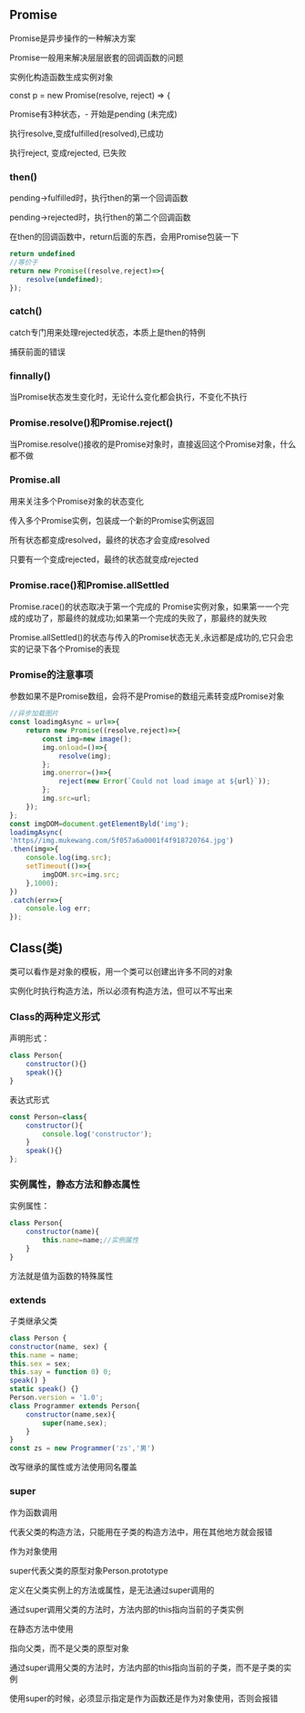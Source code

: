 ## Promise

Promise是异步操作的一种解决方案 

Promise一般用来解决层层嵌套的回调函数的问题

实例化构造函数生成实例对象 

 const p = new Promise(resolve, reject) => {

 Promise有3种状态，- 开始是pending (未完成) 

执行resolve,变成fulfilled(resolved),已成功 

执行reject, 变成rejected, 已失败

### then()

 pending->fulfilled时，执行then的第一个回调函数

pending->rejected时，执行then的第二个回调函数

在then的回调函数中，return后面的东西，会用Promise包装一下

```js
return undefined
//等价于
return new Promise((resolve,reject)=>{
    resolve(undefined);
});  
```

### catch()

catch专门用来处理rejected状态，本质上是then的特例

捕获前面的错误

### finnally()

当Promise状态发生变化时，无论什么变化都会执行，不变化不执行 

### Promise.resolve()和Promise.reject()

当Promise.resolve()接收的是Promise对象时，直接返回这个Promise对象，什么都不做

### Promise.all

用来关注多个Promise对象的状态变化

传入多个Promise实例，包装成一个新的Promise实例返回

所有状态都变成resolved，最终的状态才会变成resolved

只要有一个变成rejected，最终的状态就变成rejected

### Promise.race()和Promise.allSettled

Promise.race()的状态取决于第一个完成的 Promise实例对象，如果第一一个完成的成功了，那最终的就成功;如果第一个完成的失败了，那最终的就失败

 Promise.allSettled()的状态与传入的Promise状态无关,永远都是成功的,它只会忠实的记录下各个Promise的表现

### Promise的注意事项

 参数如果不是Promise数组，会将不是Promise的数组元素转变成Promise对象

```js
//异步加载图片
const loadimgAsync = url=>{
    return new Promise((resolve,reject)=>{
        const img=new image();
        img.onload=()=>{
            resolve(img);
        };
        img.onerror=()=>{
            reject(new Error(`Could not load image at ${url}`));
        };
        img.src=url;
    });
};
const imgDOM=document.getElementByld('img');
loadimgAsync(
'https//img.mukewang.com/5f057a6a0001f4f918720764.jpg')
.then(img=>{
    console.log(img.src);
    setTimeout(()=>{
        imgDOM.src=img.src;
    },1000);
})
.catch(err=>{
    console.log err;
});
```

## Class(类)

类可以看作是对象的模板，用一个类可以创建出许多不同的对象

实例化时执行构造方法，所以必须有构造方法，但可以不写出来

### Class的两种定义形式

声明形式：

```js
class Person{
    constructor(){}
    speak(){}
}
```

表达式形式

```js
const Person=class{
    constructor(){
        console.log('constructor');
    }
    speak(){}
};
```

### 实例属性，静态方法和静态属性

实例属性：

```js
class Person{
    constructor(name){
        this.name=name;//实例属性
    }
}
```

方法就是值为函数的特殊属性

### extends

子类继承父类

```js
class Person {
constructor(name, sex) {
this.name = name;
this.sex = sex;
this.say = function 0) 0;
speak() }
static speak() {}
Person.version = '1.0';
class Programmer extends Person{
    constructor(name,sex){
        super(name,sex);
    }
}
const zs = new Programmer('zs','男')
```

改写继承的属性或方法使用同名覆盖

### super

作为函数调用

代表父类的构造方法，只能用在子类的构造方法中，用在其他地方就会报错

 作为对象使用

super代表父类的原型对象Person.prototype

定义在父类实例上的方法或属性，是无法通过super调用的 

通过super调用父类的方法时，方法内部的this指向当前的子类实例

在静态方法中使用

指向父类，而不是父类的原型对象

通过super调用父类的方法时，方法内部的this指向当前的子类，而不是子类的实例

使用super的时候，必须显示指定是作为函数还是作为对象使用，否则会报错 
